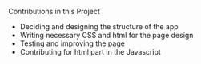 Contributions in this Project
- Deciding and designing the structure of the app
- Writing necessary CSS and html for the page design
- Testing and improving the page
- Contributing for html part in the Javascript